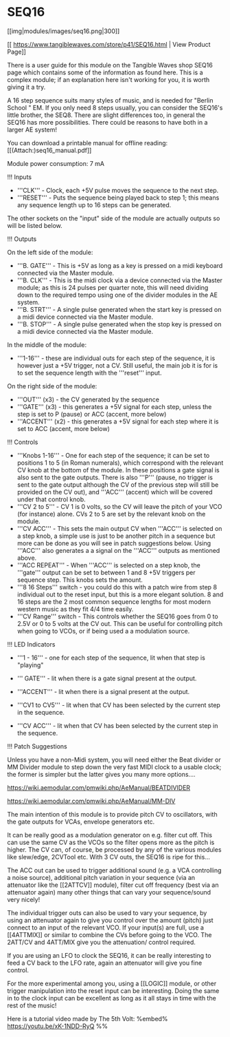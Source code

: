 # SEQ16
[[img|modules/images/seq16.png|300]]

[[ https://www.tangiblewaves.com/store/p41/SEQ16.html | View Product Page]]

There is a user guide for this module on the Tangible Waves shop SEQ16 page which contains some of the information as found here. This is a complex module; if an explanation here isn't working for you, it is worth giving it a try.

A 16 step sequence suits many styles of music, and is needed for "Berlin School " EM. If you only need 8 steps usually, you can consider the SEQ16's little brother, the SEQ8.  There are slight differences too, in general the SEQ16 has more possibilities. There could be reasons to have both in a larger AE system!

You can download a printable manual for offline reading: [[(Attach:)seq16_manual.pdf]]

Module power consumption: 7 mA

!!! Inputs

* '''CLK''' - Clock, each +5V pulse moves the sequence to the next step.
* '''RESET''' - Puts the sequence being played back to step 1; this means any sequence length up to 16 steps can be generated.

The  other sockets on the "input" side of the module are actually outputs so will be listed below.

!!! Outputs

On the left side of the module:

* '''B. GATE''' - This is +5V as long as a key is pressed on a midi keyboard connected via the Master module.
* '''B. CLK''' - This is the midi clock via a device connected via the Master module; as this is 24 pulses per quarter note, this will need dividing down to the required tempo using one of the divider modules in the AE system. 
* '''B. STRT''' - A single pulse generated when the start key is pressed on a midi device connected via the Master module.
* '''B. STOP''' - A single pulse generated when the stop key is pressed on a midi device connected via the Master module.

In the middle of the module:

* '''1-16''' - these are individual outs for each step of the sequence, it is however just a +5V trigger, not a CV. Still useful, the main job  it is for is to set the sequence length with the '''reset''' input.

On the right side of the module:

* '''OUT''' (x3) - the CV generated by the sequence
* '''GATE''' (x3) - this generates a  +5V signal for each step, unless  the step is set to P (pause) or ACC (accent, more below)
* '''ACCENT''' (x2) - this generates a +5V signal for each step where it is set to  ACC (accent, more below)

!!! Controls

* '''Knobs 1-16''' - One for each step of the sequence; it can be set to positions 1 to 5 (in Roman numerals), which correspond with the relevant CV knob at the bottom of the module. In these positions a gate signal is also sent to the gate outputs. There is also '''P''' (pause, no trigger is sent to the gate output although the CV of the previous step will still be provided on the CV out), and '''ACC''' (accent) which will be covered under that control knob.
* '''CV 2 to 5''' -  CV 1 is 0 volts, so the CV will leave the pitch of your VCO (for instance) alone. CVs 2 to 5 are set by the relevant knob on the module. 
* '''CV ACC''' - This sets the main output CV when '''ACC''' is selected on a step knob, a simple use is just to be another pitch in a sequence but more can be done as you will see in patch suggestions below. Using '''ACC''' also generates a  a signal on the '''ACC''' outputs as mentioned above.
* '''ACC REPEAT''' - When  '''ACC''' is selected on a step knob, the '''gate''' output can be set to between 1 and 8 +5V triggers per sequence step. This knobs sets the amount.
* '''8 16 Steps''' switch - you could do this with a patch wire from step 8 individual out to the reset input,  but this is a more elegant solution.  8 and 16 steps are the 2 most common sequence lengths for most modern western music as they fit 4/4 time easily.
* '''CV Range''' switch - This controls whether the SEQ16 goes from 0 to 2.5V or 0 to 5 volts at the CV out. This can be useful for controlling pitch when going to VCOs, or if being used a a modulation source.

!!! LED Indicators

* '''1 - 16''' - one for each step of the sequence, lit when that step is "playing"

* ''' GATE''' - lit when there is a gate signal present at the output.

* '''ACCENT''' - lit when there is a signal present at the output.

* '''CV1 to CV5''' - lit when that CV has been selected by the current  step in the sequence.

* '''CV ACC''' - lit when that CV has been selected by the current  step in the sequence.

!!! Patch Suggestions

Unless you have a non-Midi system, you will need either the Beat divider or MM Divider module to step down the very fast MIDI clock to a usable clock; the former is simpler but the latter gives you many more options....

https://wiki.aemodular.com/pmwiki.php/AeManual/BEATDIVIDER

https://wiki.aemodular.com/pmwiki.php/AeManual/MM-DIV

The main intention of  this module is to provide pitch CV to oscillators, with the gate outputs for VCAs, envelope generators etc. 

It can be really good as a modulation generator on e.g. filter cut off. This can use the same CV as the VCOs so the filter opens more as the pitch is higher. The CV can, of course, be processed by any of the various modules like slew/edge, 2CVTool etc. With 3 CV outs, the SEQ16 is ripe for this...

The ACC out can be used to trigger additional sound (e.g. a VCA controlling a noise source), additional pitch variation in your sequence (via an attenuator like the [[2ATTCV]] module), filter cut off frequency (best via an attenuator again) many other things that can vary your sequence/sound very nicely! 

The individual trigger outs can also be used to vary your sequence, by using an attenuator again to give you control over the amount (pitch) just connect to an input of the relevant VCO. If your input(s) are full, use a [[4ATTMIX]] or similar to combine the CVs before going to the VCO. The 2ATT/CV and 4ATT/MIX give you the attenuation/ control required.

If you are using an LFO to clock the SEQ16, it can be really interesting to feed a CV back to the LFO rate, again an attenuator will give you fine control. 

For the more experimental among you, using a [[LOGIC]] module, or other trigger manipulation into the reset input can be interesting. Doing the same in to the clock input can be excellent as long as it all stays in time with the rest of the music!

Here is a tutorial video made by The 5th Volt:
%embed% https://youtu.be/xK-1NDD-RyQ %%
